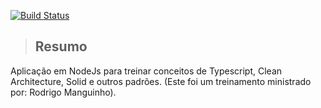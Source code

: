 [![Build Status](https://app.travis-ci.com/kaiquecaires/clean-node-api.svg?branch=main)](https://app.travis-ci.com/kaiquecaires/clean-node-api)

> ## Resumo
Aplicação em NodeJs para treinar conceitos de Typescript, Clean Architecture, Solid e outros padrões. (Este foi um treinamento ministrado por: Rodrigo Manguinho).
